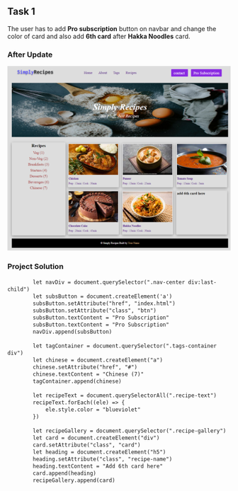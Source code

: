 ## **Task 1**

The user has to add **Pro subscription** button on navbar and 
change the color of card and also add **6th card** after **Hakka Noodles** card.

### **After Update**
![Output Image](./output_images/DOM%20P2%20SS.png)

### **Project Solution**
```
        let navDiv = document.querySelector(".nav-center div:last-child")
        let subsButton = document.createElement('a')
        subsButton.setAttribute("href", "index.html")
        subsButton.setAttribute("class", "btn")
        subsButton.textContent = "Pro Subscription"
        subsButton.textContent = "Pro Subscription"
        navDiv.append(subsButton)

        let tagContainer = document.querySelector(".tags-container div")
        let chinese = document.createElement("a")
        chinese.setAttribute("href", "#")
        chinese.textContent = "Chinese (7)"
        tagContainer.append(chinese)

        let recipeText = document.querySelectorAll(".recipe-text")
        recipeText.forEach((ele) => {
            ele.style.color = "blueviolet"
        })

        let recipeGallery = document.querySelector(".recipe-gallery")
        let card = document.createElement("div")
        card.setAttribute("class", "card")
        let heading = document.createElement("h5")
        heading.setAttribute("class", "recipe-name")
        heading.textContent = "Add 6th card here"
        card.append(heading) 
        recipeGallery.append(card)
```